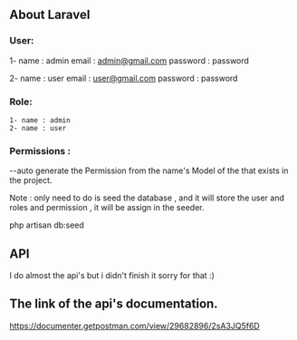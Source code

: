 

## About Laravel

### User: 
1-  name : admin
    email : admin@gmail.com
    password : password

2-  name : user
    email : user@gmail.com
    password : password

### Role:
    1- name : admin
    2- name : user

### Permissions : 

--auto generate the Permission from the name's Model of the that exists in the project.



Note : only need to do is seed the database , and it will store the user and roles and permission , it will be assign in the seeder.

php artisan db:seed


## API 

I do almost the api's but i didn't finish it sorry for that :)

## The link of the api's documentation.

https://documenter.getpostman.com/view/29682896/2sA3JQ5f6D

